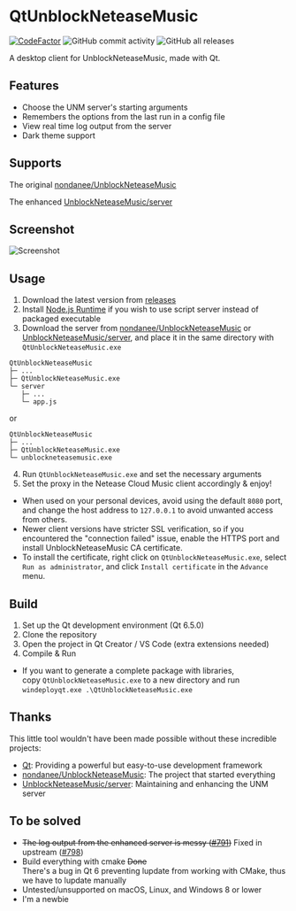 # QtUnblockNeteaseMusic

[![CodeFactor](https://www.codefactor.io/repository/github/frzmtrsprt/qtunblockneteasemusic/badge)](https://www.codefactor.io/repository/github/frzmtrsprt/qtunblockneteasemusic)
![GitHub commit activity](https://img.shields.io/github/commit-activity/m/FrzMtrsprt/QtUnblockNeteaseMusic)
![GitHub all releases](https://img.shields.io/github/downloads/FrzMtrsprt/QtUnblockNeteaseMusic/total)

A desktop client for UnblockNeteaseMusic, made with Qt.

## Features
- Choose the UNM server's starting arguments
- Remembers the options from the last run in a config file
- View real time log output from the server
- Dark theme support

## Supports
The original [nondanee/UnblockNeteaseMusic](https://github.com/nondanee/UnblockNeteaseMusic)

The enhanced [UnblockNeteaseMusic/server](https://github.com/UnblockNeteaseMusic/server)

## Screenshot
![Screenshot](https://github.com/FrzMtrsprt/QtUnblockNeteaseMusic/raw/main/screenshot.png)

## Usage
1. Download the latest version from [releases](https://github.com/FrzMtrsprt/QtUnblockNeteaseMusic/releases)
2. Install [Node.js Runtime](https://nodejs.org/en/download) if you wish to use script server instead of packaged executable
3. Download the server from [nondanee/UnblockNeteaseMusic](https://github.com/nondanee/UnblockNeteaseMusic) or [UnblockNeteaseMusic/server](https://github.com/UnblockNeteaseMusic/server), and place it in the same directory with `QtUnblockNeteaseMusic.exe`
```
QtUnblockNeteaseMusic  
├─ ...  
├─ QtUnblockNeteaseMusic.exe  
└─ server  
   ├─ ...  
   └─ app.js
```
or
```
QtUnblockNeteaseMusic  
├─ ...  
├─ QtUnblockNeteaseMusic.exe  
└─ unblockneteasemusic.exe
```
4. Run `QtUnblockNeteaseMusic.exe` and set the necessary arguments
5. Set the proxy in the Netease Cloud Music client accordingly & enjoy!
- When used on your personal devices, avoid using the default `8080` port, and change the host address to `127.0.0.1` to avoid unwanted access from others.
- Newer client versions have stricter SSL verification, so if you encountered the "connection failed" issue, enable the HTTPS port and install UnblockNeteaseMusic CA certificate.
- To install the certificate, right click on `QtUnblockNeteaseMusic.exe`, select `Run as administrator`, and click `Install certificate` in the `Advance` menu.

## Build
1. Set up the Qt development environment (Qt 6.5.0)
2. Clone the repository
3. Open the project in Qt Creator / VS Code (extra extensions needed)
4. Compile & Run
- If you want to generate a complete package with libraries,  
  copy `QtUnblockNeteaseMusic.exe` to a new directory and run `windeployqt.exe .\QtUnblockNeteaseMusic.exe`

## Thanks
This little tool wouldn't have been made possible without these incredible projects:
- [Qt](https://github.com/qt): Providing a powerful but easy-to-use development framework
- [nondanee/UnblockNeteaseMusic](https://github.com/nondanee/UnblockNeteaseMusic): The project that started everything
- [UnblockNeteaseMusic/server](https://github.com/UnblockNeteaseMusic/server): Maintaining and enhancing the UNM server

## To be solved
- ~~The log output from the enhanced server is messy ([#791](https://github.com/UnblockNeteaseMusic/server/issues/791))~~ Fixed in upstream ([#798](https://github.com/UnblockNeteaseMusic/server/pull/798))
- Build everything with cmake ~~Done~~  
  There's a bug in Qt 6 preventing lupdate from working with CMake, thus we have to lupdate manually
- Untested/unsupported on macOS, Linux, and Windows 8 or lower
- I'm a newbie
